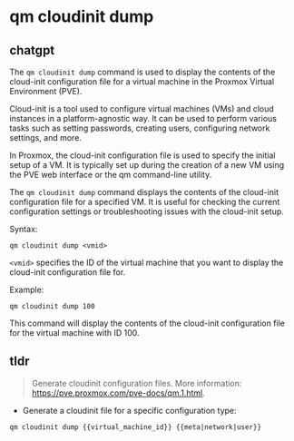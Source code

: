 # qm cloudinit dump 
## chatgpt 
The `qm cloudinit dump` command is used to display the contents of the cloud-init configuration file for a virtual machine in the Proxmox Virtual Environment (PVE).

Cloud-init is a tool used to configure virtual machines (VMs) and cloud instances in a platform-agnostic way. It can be used to perform various tasks such as setting passwords, creating users, configuring network settings, and more.

In Proxmox, the cloud-init configuration file is used to specify the initial setup of a VM. It is typically set up during the creation of a new VM using the PVE web interface or the qm command-line utility.

The `qm cloudinit dump` command displays the contents of the cloud-init configuration file for a specified VM. It is useful for checking the current configuration settings or troubleshooting issues with the cloud-init setup.

Syntax:
```
qm cloudinit dump <vmid>
```

`<vmid>` specifies the ID of the virtual machine that you want to display the cloud-init configuration file for.

Example:
```
qm cloudinit dump 100
```
This command will display the contents of the cloud-init configuration file for the virtual machine with ID 100. 

## tldr 
 
> Generate cloudinit configuration files.
> More information: <https://pve.proxmox.com/pve-docs/qm.1.html>.

- Generate a cloudinit file for a specific configuration type:

`qm cloudinit dump {{virtual_machine_id}} {{meta|network|user}}`
